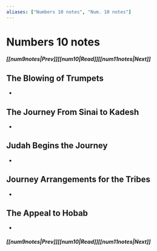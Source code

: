 ```yaml
---
aliases: ["Numbers 10 notes", "Num. 10 notes"]
---
```

# Numbers 10 notes
##### <span class=arrow-left></span>[[num9notes|Prev]]<span class=navigation-separator></span>[[num10|Read]]<span class=navigation-separator></span>[[num11notes|Next]]<span class=arrow-right></span>
## The Blowing of Trumpets
- 
## The Journey From Sinai to Kadesh
- 
## Judah Begins the Journey
- 
## Journey Arrangements for the Tribes
- 
## The Appeal to Hobab
- 
##### <span class=arrow-left></span>[[num9notes|Prev]]<span class=navigation-separator></span>[[num10|Read]]<span class=navigation-separator></span>[[num11notes|Next]]<span class=arrow-right></span>